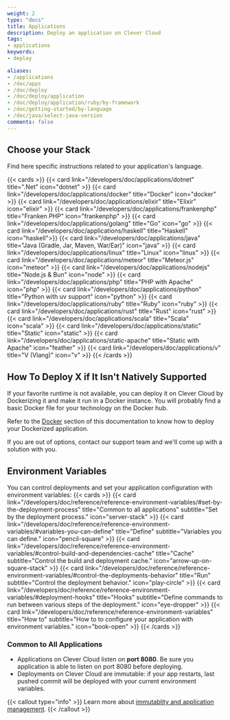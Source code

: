 ```yaml
---
weight: 2
type: "docs"
title: Applications
description: Deploy an application on Clever Cloud
tags:
- applications
keywords:
- deploy

aliases:
- /applications
- /doc/apps
- /doc/deploy
- /doc/deploy/application
- /doc/deploy/application/ruby/by-framework
- /doc/getting-started/by-language
- /doc/java/select-java-version
comments: false
---
```


## Choose your Stack

Find here specific instructions related to your application's language.

{{< cards >}}
  {{< card link="/developers/doc/applications/dotnet" title=".Net" icon="dotnet" >}}
  {{< card link="/developers/doc/applications/docker" title="Docker" icon="docker" >}}
  {{< card link="/developers/doc/applications/elixir" title="Elixir" icon="elixir" >}}
  {{< card link="/developers/doc/applications/frankenphp" title="Franken PHP" icon="frankenphp" >}}
  {{< card link="/developers/doc/applications/golang" title="Go" icon="go" >}}
  {{< card link="/developers/doc/applications/haskell" title="Haskell" icon="haskell">}}
  {{< card link="/developers/doc/applications/java" title="Java (Gradle, Jar, Maven, War/Ear)" icon="java" >}}
  {{< card link="/developers/doc/applications/linux" title="Linux" icon="linux" >}}
  {{< card link="/developers/doc/applications/meteor" title="Meteor.js" icon="meteor" >}}
  {{< card link="/developers/doc/applications/nodejs" title="Node.js & Bun" icon="node" >}}
  {{< card link="/developers/doc/applications/php" title="PHP with Apache" icon="php" >}}
  {{< card link="/developers/doc/applications/python" title="Python with uv support" icon="python" >}}
  {{< card link="/developers/doc/applications/ruby" title="Ruby" icon="ruby" >}}
  {{< card link="/developers/doc/applications/rust" title="Rust" icon="rust" >}}
  {{< card link="/developers/doc/applications/scala" title="Scala" icon="scala" >}}
  {{< card link="/developers/doc/applications/static" title="Static" icon="static" >}}
  {{< card link="/developers/doc/applications/static-apache" title="Static with Apache" icon="feather" >}}
  {{< card link="/developers/doc/applications/v" title="V (Vlang)" icon="v" >}}
{{< /cards >}}

## How To Deploy X if It Isn't Natively Supported

If your favorite runtime is not available, you can deploy it on Clever Cloud by Dockerizing it and make it run in a Docker instance.
You will probably find a basic Docker file for your technology on the Docker hub.

Refer to the [Docker](docker) section of this documentation to know how to deploy your Dockerized application.

If you are out of options, contact our support team and we'll come up with a solution with you.

## Environment Variables

You can control deployments and set your application configuration with environment variables:
{{< cards >}}
  {{< card link="/developers/doc/reference/reference-environment-variables/#set-by-the-deployment-process" title="Common to all applications" subtitle="Set by the deployment process." icon="server-stack" >}}
  {{< card link="/developers/doc/reference/reference-environment-variables/#variables-you-can-define" title="Define" subtitle="Variables you can define." icon="pencil-square" >}}
  {{< card link="/developers/doc/reference/reference-environment-variables/#control-build-and-dependencies-cache" title="Cache" subtitle="Control the build and deployment cache." icon="arrow-up-on-square-stack" >}}
  {{< card link="/developers/doc/reference/reference-environment-variables/#control-the-deployments-behavior" title="Run" subtitle="Control the deployment behavior." icon="play-circle" >}}
  {{< card link="/developers/doc/reference/reference-environment-variables/#deployment-hooks" title="Hooks" subtitle="Define commands to run between various steps of the deployment." icon="eye-dropper" >}}
  {{< card link="/developers/doc/reference/reference-environment-variables" title="How to" subtitle="How to to configure your application with environment variables." icon="book-open" >}}
{{< /cards >}}

### Common to All Applications

- Applications on Clever Cloud listen on **port 8080**. Be sure you application is able to listen on port 8080 before deploying.
- Deployments on Clever Cloud are immutable: if your app restarts, last pushed commit will be deployed with your current environment variables.

{{< callout type="info" >}}
  Learn more about [immutablity and application management](/developers/doc/administrate/apps-management).
{{< /callout >}}
